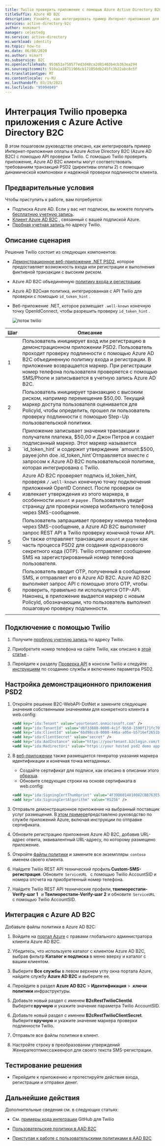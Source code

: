 ```yaml
---
title: Twilio проверить приложение с помощью Azure Active Directory B2C
titleSuffix: Azure AD B2C
description: Узнайте, как интегрировать пример Интернет-приложения для оплаты в Azure AD B2C с помощью API проверки Twilio. Соблюдайте требования к транзакциям PSD2 (директива служб оплаты 2) с помощью динамической компоновки и надежной проверки подлинности клиента.
services: active-directory-b2c
author: msmimart
manager: celestedg
ms.service: active-directory
ms.workload: identity
ms.topic: how-to
ms.date: 06/08/2020
ms.author: mimart
ms.subservice: B2C
ms.openlocfilehash: 953653a758577ed3d48ca2d81403b4cb363ea294
ms.sourcegitcommit: 910a1a38711966cb171050db245fc3b22abc8c5f
ms.translationtype: MT
ms.contentlocale: ru-RU
ms.lasthandoff: 03/19/2021
ms.locfileid: "95994049"
---
```

# <a name="integrating-twilio-verify-app-with-azure-active-directory-b2c"></a>Интеграция Twilio проверка приложения с Azure Active Directory B2C

В этом пошаговом руководстве описано, как интегрировать пример Интернет-приложения оплаты в Azure Active Directory B2C (Azure AD B2C) с помощью API проверки Twilio. С помощью Twilio проверить приложение, Azure AD B2C клиенты могут соответствовать требованиям транзакций PSD2 (директивы оплаты 2) с помощью динамической компоновки и надежной проверки подлинности клиента.

## <a name="prerequisites"></a>Предварительные условия

Чтобы приступить к работе, вам потребуется:

* Подписка Azure AD. Если у вас нет подписки, вы можете получить [бесплатную учетную запись](https://azure.microsoft.com/free/).
* [Клиент Azure AD B2C](tutorial-create-tenant.md) , связанный с вашей подпиской Azure.
* [Пробная учетная запись](https://www.twilio.com/try-twilio) по адресу Twilio.

## <a name="scenario-description"></a>Описание сценария

Решение Twilio состоит из следующих компонентов:

- [Демонстрационное веб-приложение .NET PSD2](https://github.com/azure-ad-b2c/partner-integrations/tree/master/samples/Twilio-VerifyAPI/source-code/PSD2%20Demo%20App), которое предоставляет возможность входа или регистрации и выполнения фиктивной транзакции с высоким риском.
- Azure AD B2C объединенную [политику входа и регистрации](https://github.com/azure-ad-b2c/partner-integrations/tree/master/samples/Twilio-VerifyAPI/policy).
- Azure AD B2Cная политика, интегрированная с API Twilio для проверки с помощью `id_token_hint` .
- Веб-приложение .NET, которое размещает `.well-known` конечную точку OpenIdConnect, чтобы разрешить проверку `id_token_hint` .


    ![поток twilio](media/partner-twilio/twilio-flow.png)

| Шаг | Описание |
|------|------|
| 1     | Пользователь инициирует вход или регистрацию в демонстрационном приложении PSD2. Пользователь проходит проверку подлинности с помощью Azure AD B2C объединенную политику входа и регистрации. В приложение возвращается маркер. При регистрации номер телефона пользователя проверяется с помощью SMS/Phone и записывается в учетную запись Azure AD B2C.     |
| 2     | Пользователь инициирует транзакцию с высоким риском, например перемещение $50,00. Текущий маркер доступа пользователя оценивается для PolicyId, чтобы определить, прошел ли пользователь проверку подлинности с помощью Step-Up пользовательской политики.     |
| 3     | Приложение записывает значения транзакции и получателя платежа, $50,00 и Джон Петров и создает подписанный маркер. Этот маркер называется `id_token_hint` и содержит утверждение `amount:$500, payee:john doe` . `id_token_hint`Отправляется вместе с запросом к Azure AD B2C пользовательской политике, которая интегрирована с Twilio.     |
| 4     | Azure AD B2C проверяет подпись id_token_hint, проверяя `/.well-known` конечную точку подключения приложений OpenID Connect. После проверки он извлекает утверждения из этого маркера, в особенности `amount` и `payee` . Пользователь увидит страницу для проверки номера мобильного телефона через SMS-сообщение.     |
| 5     | Пользователь запрашивает проверку номера телефона через SMS-сообщение, а Azure AD B2C выполняет запрос REST API в Twilio проверку конечной точки API. Он также отправляет транзакцию `amount` и `payee` как часть процесса PSD2 для создания одноразового секретного кода (OTP). Twilio отправляет сообщение SMS на зарегистрированный номер телефона пользователя.     |
| 6     |  Пользователь вводит OTP, полученный в сообщении SMS, и отправляет его в Azure AD B2C. Azure AD B2C выполняет запрос API с помощью этого OTP, чтобы проверить, правильно ли используется OTP-API. Наконец, в приложение выдается маркер с новым PolicyId, обозначающим, что пользователь выполнил пошаговую проверку подлинности.    |
|      |      |

## <a name="onboard-with-twilio"></a>Подключение с помощью Twilio

1. Получите [пробную учетную запись](https://www.twilio.com/try-twilio) по адресу Twilio.

2. Приобретите номер телефона на сайте Twilio, как описано в [этой статье](https://support.twilio.com/hc/articles/223135247-How-to-Search-for-and-Buy-a-Twilio-Phone-Number-from-Console) .

3. Перейдите к разделу [Проверка API](https://www.twilio.com/console/verify/services) в консоли Twilio и следуйте [инструкциям](https://www.twilio.com/docs/verify/verifying-transactions-psd2) по созданию службы и включению параметра PSD2.  

## <a name="configure-the-psd2-demo-app"></a>Настройка демонстрационного приложения PSD2

1. Откройте решение B2C-WebAPI-DotNet и замените следующие значения собственными значениями для конкретного клиента в web.config:

    ```xml
   <add key="ida:Tenant" value="yourtenant.onmicrosoft.com" />
   <add key="ida:TenantId" value="d6f33888-0000-4c1f-9b50-1590f171fc70" />
   <add key="ida:ClientId" value="6bd98cc8-0000-446a-a05e-b5716ef2651b" />
   <add key="ida:ClientSecret" value="secret" />
   <add key="ida:AadInstance" value="https://yourtenant.b2clogin.com/tfp/{0}/{1}" />
   <add key="ida:RedirectUri" value="https://your hosted psd2 demo app url/" />
   ```

2. В [веб-приложении](https://github.com/azure-ad-b2c/partner-integrations/tree/master/samples/Twilio-VerifyAPI/source-code/PSD2%20Demo%20App) также размещается генератор указания маркера идентификации и конечная точка метаданных.
   - Создайте сертификат для подписи, как описано в описании этого [образца](https://github.com/azure-ad-b2c/samples/tree/master/policies/invite#creating-a-signing-certificate).
   - Обновите следующие строки на основе сертификата в web.config:
   
   ```xml
   <add key="ida:SigningCertThumbprint" value="4F39D6014818082CBB763E5BA5F230E545212E89" />
   <add key="ida:SigningCertAlgorithm" value="RS256" />
   ```

3. Отправьте демонстрационное приложение на выбранный поставщик услуг размещения. В [этом примере](https://github.com/azure-ad-b2c/samples/tree/master/policies/invite#hosting-the-application-in-azure-app-service)представлено руководство по службе приложений Azure, включая инструкции по отправке сертификата.

4. Обновите регистрацию приложения Azure AD B2C, добавив URL-адрес ответа, эквивалентный URL-адресу, по которому размещено приложение.

5. Откройте [файлы политики](https://github.com/azure-ad-b2c/partner-integrations/tree/master/samples/Twilio-VerifyAPI/policy) и замените все экземпляры  `contoso` именем своего клиента.

6. Найдите Twilio REST API технический профиль **Custom-SMS-регистрация**. Обновите  `ServiceURL`   с помощью Twilio AccountSID и номера отсчета на приобретенный номер телефона.

7. Найдите Twilio REST API технические профили, **твилиорестапи-Verify-шаг 1**   и **Твилиорестапи-Verify-шаг 2** и обновите  `ServiceURL`   с помощью Twilio AccountSID.

## <a name="integrate-with-azure-ad-b2c"></a>Интеграция с Azure AD B2C

Добавьте файлы политики в Azure AD B2C:

1. Войдите на [портал Azure](https://portal.azure.com/) с правами глобального администратора клиента Azure AD B2C.

2. Убедитесь, что используете каталог с клиентом Azure AD B2C, выбрав фильтр **Каталог и подписка** в меню вверху и каталог с вашим клиентом.

3. Выберите **Все службы** в левом верхнем углу окна портала Azure, найдите службу **Azure AD B2C** и выберите ее.

4. Перейдите в раздел **Azure AD B2C**  >  **Идентификация**  >  .**ключи политики** инфраструктуры.

5. Добавьте новый раздел с именем **B2cRestTwilioClientId**. Выберите **вручную** и укажите значение параметра Twilio AccountSID.

6. Добавьте новый раздел с именем **B2cRestTwilioClientSecret**. Выберите **вручную** и укажите значение маркера проверки подлинности Twilio.

7. Отправьте все файлы политики в клиент.

8. Настройте строку в преобразовании утверждений Женератеотпмессажеенрол для своего текста SMS-регистрации.

## <a name="test-the-solution"></a>Тестирование решения

* Перейдите к приложению и протестируйте действия входа, регистрации и отправки денег.

## <a name="next-steps"></a>Дальнейшие действия

Дополнительные сведения см. в следующих статьях:

- См. [примеры кода интеграции](https://github.com/azure-ad-b2c/samples/tree/master/policies/twilio-mfa-psd2) GitHub для Twilio  

- [Пользовательские политики в AAD B2C](custom-policy-overview.md)

- [Приступая к работе с пользовательскими политиками в AAD B2C](custom-policy-get-started.md?tabs=applications)
